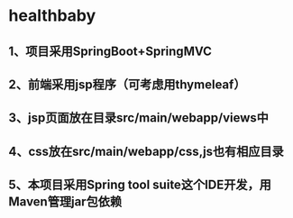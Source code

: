 # healthbaby
## 1、项目采用SpringBoot+SpringMVC
## 2、前端采用jsp程序（可考虑用thymeleaf）
## 3、jsp页面放在目录src/main/webapp/views中
## 4、css放在src/main/webapp/css,js也有相应目录
## 5、本项目采用Spring tool suite这个IDE开发，用Maven管理jar包依赖

